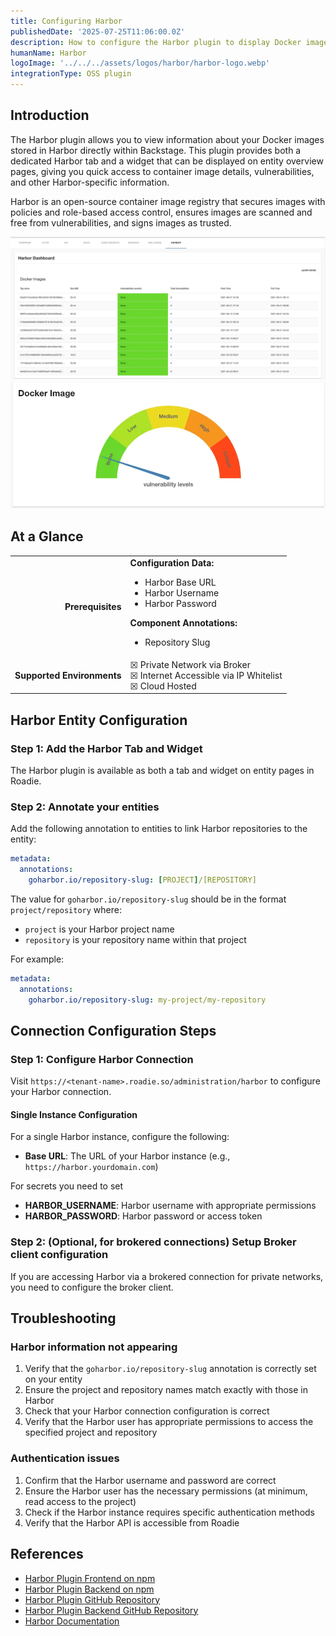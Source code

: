 ```yaml
---
title: Configuring Harbor
publishedDate: '2025-07-25T11:06:00.0Z'
description: How to configure the Harbor plugin to display Docker image information from Harbor in Roadie.
humanName: Harbor
logoImage: '../../../assets/logos/harbor/harbor-logo.webp'
integrationType: OSS plugin
---
```


## Introduction

The Harbor plugin allows you to view information about your Docker images stored in Harbor directly within Backstage. This plugin provides both a dedicated Harbor tab and a widget that can be displayed on entity overview pages, giving you quick access to container image details, vulnerabilities, and other Harbor-specific information.

Harbor is an open-source container image registry that secures images with policies and role-based access control, ensures images are scanned and free from vulnerabilities, and signs images as trusted.


![harbor-tab.webp](harbor-tab.webp)
![harbor-card.webp](harbor-card.webp)

## At a Glance

|                            |                                                                                                                                                                        |
|---------------------------:|------------------------------------------------------------------------------------------------------------------------------------------------------------------------|
|          **Prerequisites** | **Configuration Data:** <ul><li>Harbor Base URL</li><li>Harbor Username</li><li>Harbor Password</li></ul> **Component Annotations:** <ul><li>Repository Slug</li></ul> |
| **Supported Environments** | ☒ Private Network via Broker <br /> ☒ Internet Accessible via IP Whitelist <br /> ☒ Cloud Hosted                                                                       |

## Harbor Entity Configuration

### Step 1: Add the Harbor Tab and Widget

The Harbor plugin is available as both a tab and widget on entity pages in Roadie. 

### Step 2: Annotate your entities

Add the following annotation to entities to link Harbor repositories to the entity:

```yaml
metadata:
  annotations:
    goharbor.io/repository-slug: [PROJECT]/[REPOSITORY]
```

The value for `goharbor.io/repository-slug` should be in the format `project/repository` where:
- `project` is your Harbor project name
- `repository` is your repository name within that project

For example:
```yaml
metadata:
  annotations:
    goharbor.io/repository-slug: my-project/my-repository
```

## Connection Configuration Steps

### Step 1: Configure Harbor Connection

Visit `https://<tenant-name>.roadie.so/administration/harbor` to configure your Harbor connection.

#### Single Instance Configuration

For a single Harbor instance, configure the following:

- **Base URL**: The URL of your Harbor instance (e.g., `https://harbor.yourdomain.com`)

For secrets you need to set 
- **HARBOR_USERNAME**: Harbor username with appropriate permissions
- **HARBOR_PASSWORD**: Harbor password or access token


### Step 2: (Optional, for brokered connections) Setup Broker client configuration

If you are accessing Harbor via a brokered connection for private networks, you need to configure the broker client.

## Troubleshooting

### Harbor information not appearing

1. Verify that the `goharbor.io/repository-slug` annotation is correctly set on your entity
2. Ensure the project and repository names match exactly with those in Harbor
3. Check that your Harbor connection configuration is correct
4. Verify that the Harbor user has appropriate permissions to access the specified project and repository

### Authentication issues

1. Confirm that the Harbor username and password are correct
2. Ensure the Harbor user has the necessary permissions (at minimum, read access to the project)
3. Check if the Harbor instance requires specific authentication methods
4. Verify that the Harbor API is accessible from Roadie

## References

- [Harbor Plugin Frontend on npm](https://www.npmjs.com/package/@bestsellerit/backstage-plugin-harbor)
- [Harbor Plugin Backend on npm](https://www.npmjs.com/package/@bestsellerit/backstage-plugin-harbor-backend)
- [Harbor Plugin GitHub Repository](https://github.com/container-registry/backstage-plugin-harbor)
- [Harbor Plugin Backend GitHub Repository](https://github.com/container-registry/backstage-plugin-harbor-backend)
- [Harbor Documentation](https://goharbor.io/docs/)